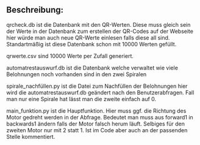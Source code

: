 ## Beschreibung:
qrcheck.db ist die Datenbank mit den QR-Werten. Diese muss gleich sein der Werte in der Datenbank zum erstellen der QR-Codes auf der Webseite hier würde man auch neue QR-Werte einlesen falls diese all sind. Standartmäßig ist diese Datenbank schon mit 10000 Werten gefüllt.

qrwerte.csv sind 10000 Werte per Zufall generiert.

automatrestauswurf.db ist die Datenbank welche verwaltet wie viele Belohnungen noch vorhanden sind in den zwei Spiralen

spirale_nachfüllen.py ist die Datei zum Nachfüllen der Belohnungen hier wird die automatrestauswurf.db geändert nach den Benutzerabfragen. Fall man nur eine Spirale hat lässt man die zweite einfach auf 0.

main_funktion.py ist die Hauptfunktion. Hier muss ggf. die Richtung des Motor gedreht werden in der Abfrage. Bedeutet man muss aus forward1 in backwards1 ändern falls der Motor falsch herum läuft. Selbiges für den zweiten Motor nur mit 2 statt 1. Ist im Code aber auch an der passenden Stelle kommentiert.
